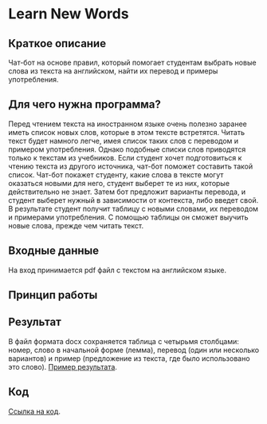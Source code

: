# Learn New Words

## Краткое описание
Чат-бот на основе правил, который помогает студентам выбрать новые слова из текста на английском, найти их перевод и примеры употребления.

## Для чего нужна программа?
Перед чтением текста на иностранном языке очень полезно заранее иметь список новых слов, которые в этом тексте встретятся. Читать текст будет намного легче, имея список таких слов с переводом и примером употребления. Однако подобные списки слов приводятся только к текстам из учебников. Если студент хочет подготовиться к чтению текста из другого источника, чат-бот поможет составить такой список. Чат-бот покажет студенту, какие слова в тексте могут оказаться новыми для него, студент выберет те из них, которые действительно не знает. Затем бот предложит варианты перевода, и студент выберет нужный в зависимости от контекста, либо введет свой. В результате студент получит таблицу с новыми словами, их переводом и примерами употребления. С помощью таблицы он сможет выучить новые слова, прежде чем читать текст.

## Входные данные
На вход принимается pdf файл с текстом на английском языке.

## Принцип работы

## Результат
В файл формата docx сохраняется таблица с четырьмя столбцами: номер, слово в начальной форме (лемма), перевод (один или несколько вариантов) и пример (предложение из текста, где было использовано это слово).
[Пример результата](result_learn_new_words.jpg).

## Код
[Ссылка на код](learn_new_words.py).

